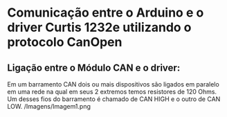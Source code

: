 # Comunicação entre o Arduino e o driver Curtis 1232e utilizando o protocolo CanOpen
## Ligação entre o Módulo CAN e o driver: 

Em um barramento CAN dois ou mais dispositivos são ligados em paralelo em uma rede na qual em seus 2 extremos temos resistores de 120 Ohms. Um desses fios do barramento é chamado de CAN HIGH e o outro de CAN LOW. 
/Imagens/Imagem1.png
